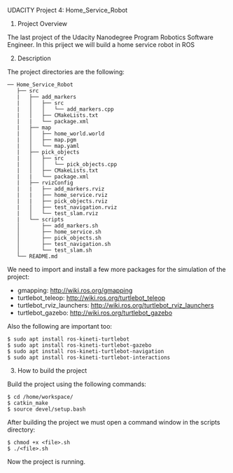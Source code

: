 UDACITY Project 4: Home_Service_Robot

1. Project Overview

The last project of the Udacity Nanodegree Program Robotics Software Engineer. In this priject we will build a home service robot in ROS

2. Description

The project directories are the following:
```
── Home_Service_Robot
   ├── src
   |   ├── add_markers
   |   │   ├── src
   |   │   │   └── add_markers.cpp
   |   │   ├── CMakeLists.txt
   |   |   └── package.xml
   |   ├── map
   |   │   ├── home_world.world
   |   │   ├── map.pgm
   |   │   └── map.yaml
   |   ├── pick_objects
   |   │   ├── src
   |   │   │   └── pick_objects.cpp
   |   │   ├── CMakeLists.txt
   |   |   └── package.xml
   |   ├── rvizConfig
   |   |   ├── add_markers.rviz
   |   |   ├── home_service.rviz
   |   |   ├── pick_objects.rviz
   |   │   ├── test_navigation.rviz
   |   │   └── test_slam.rviz
   |   └── scripts
   │       ├── add_markers.sh
   │       ├── home_service.sh
   │       ├── pick_objects.sh
   │       ├── test_navigation.sh
   │       └── test_slam.sh
   └── README.md 
```

We need to import and install a few more packages for the simulation of the project:
- gmapping: http://wiki.ros.org/gmapping
- turtlebot_teleop: http://wiki.ros.org/turtlebot_teleop
- turtlebot_rviz_launchers: http://wiki.ros.org/turtlebot_rviz_launchers
- turtlebot_gazebo: http://wiki.ros.org/turtlebot_gazebo

Also the following are important too:
```
$ sudo apt install ros-kineti-turtlebot
$ sudo apt install ros-kineti-turtlebot-gazebo
$ sudo apt install ros-kineti-turtlebot-navigation
$ sudo apt install ros-kineti-turtlebot-interactions
```


3. How to build the project

Build the project using the following commands:
```
$ cd /home/workspace/
$ catkin_make
$ source devel/setup.bash
```

After building the project we must open a command window in the scripts directory:
```
$ chmod +x <file>.sh
$ ./<file>.sh
```
Now the project is running.

